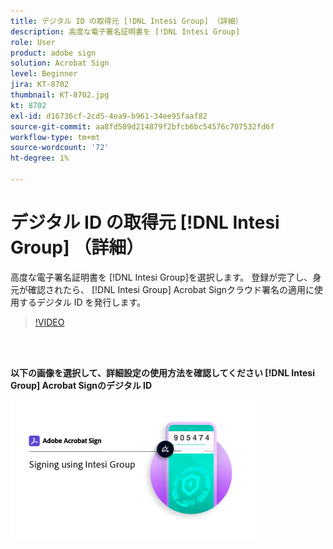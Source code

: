 ```yaml
---
title: デジタル ID の取得元 [!DNL Intesi Group] （詳細）
description: 高度な電子署名証明書を [!DNL Intesi Group]
role: User
product: adobe sign
solution: Acrobat Sign
level: Beginner
jira: KT-8702
thumbnail: KT-8702.jpg
kt: 8702
exl-id: d16736cf-2cd5-4ea9-b961-34ee95faaf82
source-git-commit: aa8fd589d214879f2bfcb6bc54576c707532fd6f
workflow-type: tm+mt
source-wordcount: '72'
ht-degree: 1%

---
```


# デジタル ID の取得元 [!DNL Intesi Group] （詳細）

高度な電子署名証明書を [!DNL Intesi Group]を選択します。 登録が完了し、身元が確認されたら、 [!DNL Intesi Group] Acrobat Signクラウド署名の適用に使用するデジタル ID を発行します。

>[!VIDEO](https://video.tv.adobe.com/v/337065?quality=12&learn=on&hidetitle=true)

<br> 

**以下の画像を選択して、詳細設定の使用方法を確認してください [!DNL Intesi Group] Acrobat Signのデジタル ID**

[![image](assets/IntesiSign_400.png)](intesi-sign.md)
